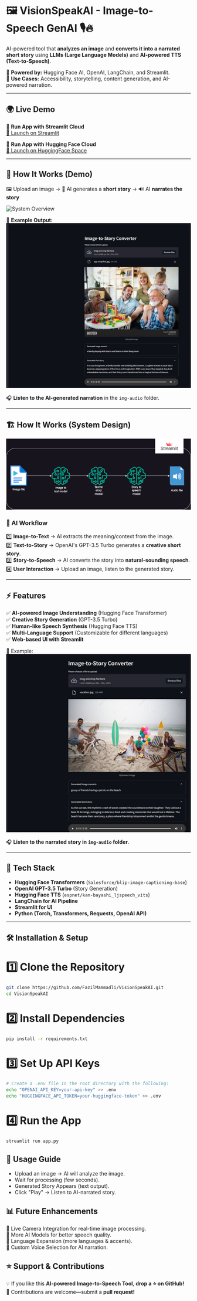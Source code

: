 # 🖼️ VisionSpeakAI - Image-to-Speech GenAI 🎙️🔥  
AI-powered tool that **analyzes an image** and **converts it into a narrated short story** using **LLMs (Large Language Models)** and **AI-powered TTS (Text-to-Speech)**.  

🚀 **Powered by:** Hugging Face AI, OpenAI, LangChain, and Streamlit.  
🎯 **Use Cases:** Accessibility, storytelling, content generation, and AI-powered narration.

---

## 🌍 **Live Demo**  

🔹 **Run App with Streamlit Cloud**  
[🚀 Launch on Streamlit](https://image-to-speech-genai-tool-using-llm.streamlit.app/)

🔹 **Run App with Hugging Face Cloud**  
[🚀 Launch on HuggingFace Space](https://huggingface.co/spaces/GurpreetKJ/Image-to-SpeechStory_GenAI-Tool)

---

## 🎥 **How It Works (Demo)**
🖼️ Upload an image → 🤖 AI generates a **short story** → 🔊 AI **narrates the story**  

![System Overview](https://miro.medium.com/v2/resize:fit:1400/format:webp/1*DzN_iN8hDKK3pTtjElF_Qw.png)  

📌 **Example Output:**  
![Family Test Image](img-audio/VisionSpeakAI.jpg)  

🎧 **Listen to the AI-generated narration** in the `img-audio` folder.

---

## 🏗 **How It Works (System Design)**  
![System Flow](img/system-design.drawio.png)  

### **🔄 AI Workflow**
1️⃣ **Image-to-Text** → AI extracts the meaning/context from the image.  
2️⃣ **Text-to-Story** → OpenAI's GPT-3.5 Turbo generates a **creative short story**.  
3️⃣ **Story-to-Speech** → AI converts the story into **natural-sounding speech**.  
4️⃣ **User Interaction** → Upload an image, listen to the generated story.

---

## ⚡ **Features**
✅ **AI-powered Image Understanding** (Hugging Face Transformer)  
✅ **Creative Story Generation** (GPT-3.5 Turbo)  
✅ **Human-like Speech Synthesis** (Hugging Face TTS)  
✅ **Multi-Language Support** (Customizable for different languages)  
✅ **Web-based UI with Streamlit**  

📌 Example:  
![Picnic Test Image](img-audio/PicnicOutput_.jpg)  

🎧 **Listen to the narrated story in `img-audio` folder.**

---

## 📌 **Tech Stack**
- **Hugging Face Transformers** (`Salesforce/blip-image-captioning-base`)
- **OpenAI GPT-3.5 Turbo** (Story Generation)
- **Hugging Face TTS** (`espnet/kan-bayashi_ljspeech_vits`)
- **LangChain for AI Pipeline**
- **Streamlit for UI**
- **Python (Torch, Transformers, Requests, OpenAI API)**

---

## 🛠 **Installation & Setup**  


# 1️⃣ Clone the Repository  
```sh
git clone https://github.com/FazilMammadli/VisionSpeakAI.git
cd VisionSpeakAI
```

# 2️⃣ Install Dependencies
```sh
pip install -r requirements.txt
```

# 3️⃣ Set Up API Keys
```sh
# Create a .env file in the root directory with the following:
echo "OPENAI_API_KEY=your-api-key" >> .env
echo "HUGGINGFACE_API_TOKEN=your-huggingface-token" >> .env
```

# 4️⃣ Run the App
```sh
streamlit run app.py
```

## 🚀 Usage Guide
- Upload an image → AI will analyze the image.  
- Wait for processing (few seconds).  
- Generated Story Appears (text output).  
- Click "Play" → Listen to AI-narrated story.  

## 📊 Future Enhancements
🔹 Live Camera Integration for real-time image processing.  
🔹 More AI Models for better speech quality.  
🔹 Language Expansion (more languages & accents).  
🔹 Custom Voice Selection for AI narration.  



## ⭐ Support & Contributions
💡 If you like this **AI-powered Image-to-Speech Tool**, **drop a ⭐ on GitHub!**  
🚀 Contributions are welcome—submit a **pull request!**  



